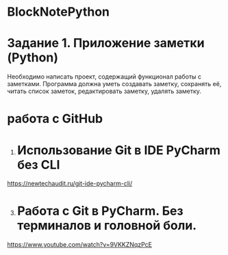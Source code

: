 # BlockNotePython

# Задание 1. Приложение заметки (Python)

Необходимо написать проект, содержащий функционал работы с заметками. Программа должна уметь создавать заметку, сохранять её, читать список заметок, редактировать заметку, удалять заметку.

# работа с GitHub

1.   # Использование Git в IDE PyCharm без CLI
https://newtechaudit.ru/git-ide-pycharm-cli/

3. # Работа с Git в PyCharm. Без терминалов и головной боли.
https://www.youtube.com/watch?v=9VKKZNqzPcE
 